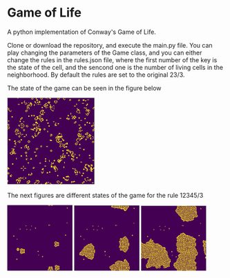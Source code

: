 # Game of Life
A python implementation of Conway's Game of Life.

Clone or download the repository, and execute the main.py file. You can play changing the parameters of the Game class, and you can either change the rules in the rules.json file, where the first number of the key is the state of the cell, and the sencond one is the number of living cells in the neighborhood. By default the rules are set to the original 23/3.

The state of the game can be seen in the figure below
<div>
  <img src="images/Figure_2.png" width="40%">
</div>

The next figures are different states of the game for the rule 12345/3
<div>
<img src="images/Figure_3.png" width="30%">
<img src="images/Figure_4.png" width="30%">
<img src="images/Figure_5.png" width="30%">
</div>
